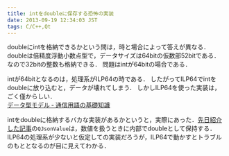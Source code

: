 ```yaml
---
title: intをdoubleに保存する恐怖の実装
date: 2013-09-19 12:34:03 JST
tags: C/C++,Qt
---
```


doubleにintを格納できるかという問は，時と場合によって答えが異なる．
doubleは倍精度浮動小数点型で，データサイズは64bitの仮数部52bitである．
なので32bitの整数も格納できる．
問題はintが64bitの場合である．

intが64bitとなるのは，処理系がILP64の時である．
したがってILP64でintをdoubleに放り込むと，データが壊れてしまう．
しかしILP64を使った実装は，ごく僅からしい．  
[データ型モデル ‐ 通信用語の基礎知識](http://www.wdic.org/w/TECH/%E3%83%87%E3%83%BC%E3%82%BF%E5%9E%8B%E3%83%A2%E3%83%87%E3%83%AB)

intをdoubleに格納するバカな実装があるかというと，実際にあった．[先日紹介した記事](http://folioscope.hatenablog.jp/entry/2013/09/18/124701)の`QJsonValue`は，数値を扱うときに内部でdoubleとして保持する．
ILP64の処理系が少ないと仮定しての実装だろうが，ILP64で動かすとトラブルのもととなるのが目に見えてわかる．

